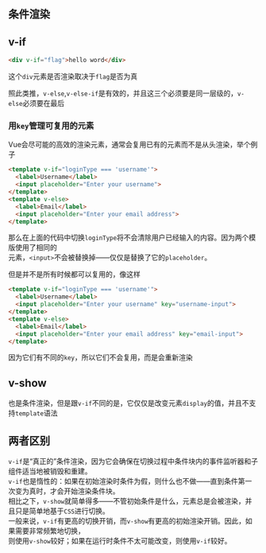 ## 条件渲染

## v-if

```html
<div v-if="flag">hello word</div>
```
这个`div`元素是否渲染取决于`flag`是否为真

照此类推，`v-else`,`v-else-if`是有效的，并且这三个必须要是同一层级的，`v-else`必须要在最后

### 用`key`管理可复用的元素

Vue会尽可能的高效的渲染元素，通常会复用已有的元素而不是从头渲染，举个例子

```html
<template v-if="loginType === 'username'">
  <label>Username</label>
  <input placeholder="Enter your username">
</template>
<template v-else>
  <label>Email</label>
  <input placeholder="Enter your email address">
</template>
```
那么在上面的代码中切换`loginType`将不会清除用户已经输入的内容。因为两个模版使用了相同的   
元素，`<input>`不会被替换掉——仅仅是替换了它的`placeholder`。

但是并不是所有时候都可以复用的，像这样

```html
<template v-if="loginType === 'username'">
  <label>Username</label>
  <input placeholder="Enter your username" key="username-input">
</template>
<template v-else>
  <label>Email</label>
  <input placeholder="Enter your email address" key="email-input">
</template>
```

因为它们有不同的`key`，所以它们不会复用，而是会重新渲染

## v-show

也是条件渲染，但是跟`v-if`不同的是，它仅仅是改变元素`display`的值，并且不支持`template`语法

## 两者区别

`v-if`是“真正的”条件渲染，因为它会确保在切换过程中条件块内的事件监听器和子组件适当地被销毁和重建。    
`v-if`也是惰性的：如果在初始渲染时条件为假，则什么也不做——直到条件第一次变为真时，才会开始渲染条件块。   
相比之下，`v-show`就简单得多——不管初始条件是什么，元素总是会被渲染，并且只是简单地基于`CSS`进行切换。   
一般来说，`v-if`有更高的切换开销，而`v-show`有更高的初始渲染开销。因此，如果需要非常频繁地切换，   
则使用`v-show`较好；如果在运行时条件不太可能改变，则使用`v-if`较好。
